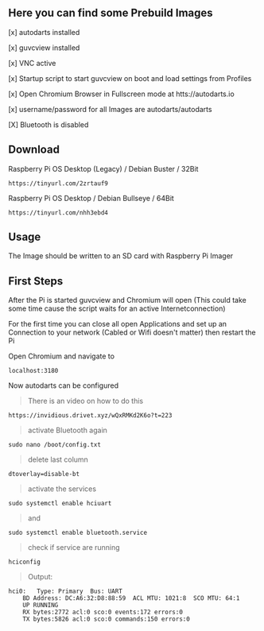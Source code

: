 ## Here you can find some Prebuild Images

[x] autodarts installed

[x] guvcview installed

[x] VNC active

[x] Startup script to start guvcview on boot and load settings from Profiles

[x] Open Chromium Browser in Fullscreen mode at htts://autodarts.io

[x] username/password for all Images are autodarts/autodarts

[X] Bluetooth is disabled


## Download

Raspberry Pi OS Desktop (Legacy) / Debian Buster / 32Bit
```
https://tinyurl.com/2zrtauf9
```

Raspberry Pi OS Desktop / Debian Bullseye / 64Bit
```
https://tinyurl.com/nhh3ebd4
```


## Usage

The Image should be written to an SD card with Raspberry Pi Imager

## First Steps

After the Pi is started guvcview and Chromium will open (This could take some time cause the script waits for an active Internetconnection)

For the first time you can close all open Applications and set up an Connection to your network (Cabled or Wifi doesn't matter) then restart the Pi


Open Chromium and navigate to
```
localhost:3180
```

Now autodarts can be configured

> There is an video on how to do this
```
https://invidious.drivet.xyz/wQxRMKd2K6o?t=223
```
> activate Bluetooth again

```
sudo nano /boot/config.txt
```

> delete last column
```
dtoverlay=disable-bt
```

> activate the services
```
sudo systemctl enable hciuart
```

> and
```
sudo systemctl enable bluetooth.service
```

> check if service are running
```
hciconfig
```

> Output:
```
hci0:	Type: Primary  Bus: UART
	BD Address: DC:A6:32:D8:88:59  ACL MTU: 1021:8  SCO MTU: 64:1
	UP RUNNING 
	RX bytes:2772 acl:0 sco:0 events:172 errors:0
	TX bytes:5826 acl:0 sco:0 commands:150 errors:0
```